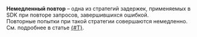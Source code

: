 **Немедленный повтор** – одна из стратегий задержек, применяемых в SDK при повторе запросов, завершившихся ошибкой.<br/>
Повторные попытки при такой стратегии совершаются немедленно.<br/>
См. подробнее в статье [{#T}](../../error_handling.md#handling-retryable-errors).
